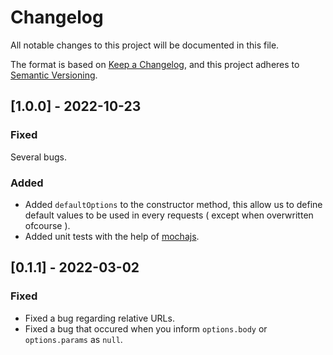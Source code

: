 # Changelog
All notable changes to this project will be documented in this file.

The format is based on [Keep a Changelog](https://keepachangelog.com/en/1.0.0/),
and this project adheres to [Semantic Versioning](https://semver.org/spec/v2.0.0.html).

## [1.0.0] - 2022-10-23
### Fixed
Several bugs.

### Added
- Added `defaultOptions` to the constructor method, this allow us to define default values
  to be used in every requests ( except when overwritten ofcourse ).
- Added unit tests with the help of [mochajs](https://mochajs.org/).

## [0.1.1] - 2022-03-02
### Fixed
 - Fixed a bug regarding relative URLs.
 - Fixed a bug that occured when you inform `options.body` or `options.params` as `null`.
 